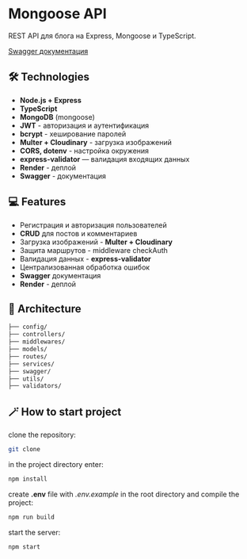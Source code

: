 # Mongoose API

REST API для блога на Express, Mongoose и TypeScript.

[Swagger документация](https://blog-backend-vrgr.onrender.com/api-docs/)

## 🛠️ Technologies

- **Node.js + Express**
- **TypeScript**
- **MongoDB** (mongoose)
- **JWT** - авторизация и аутентификация
- **bcrypt** - хеширование паролей
- **Multer + Cloudinary** - загрузка изображений
- **CORS, dotenv** - настройка окружения
- **express-validator** — валидация входящих данных
- **Render** - деплой
- **Swagger** - документация

## 💻 Features

- Регистрация и авторизация пользователей
- **CRUD** для постов и комментариев
- Загрузка изображений - **Multer + Cloudinary**
- Защита маршрутов - middleware checkAuth
- Валидация данных - **express-validator**
- Централизованная обработка ошибок
- **Swagger** документация
- **Render** - деплой

## 📁 Architecture

```bash
├── config/
├── controllers/
├── middlewares/
├── models/
├── routes/
├── services/
├── swagger/
├── utils/
├── validators/
```

## 🪄 How to start project

clone the repository:

```bash
git clone
```

in the project directory enter:

```bash
npm install
```

create **.env** file with _.env.example_ in the root directory and compile the project:

```bash
npm run build
```

start the server:

```bash
npm start
```

